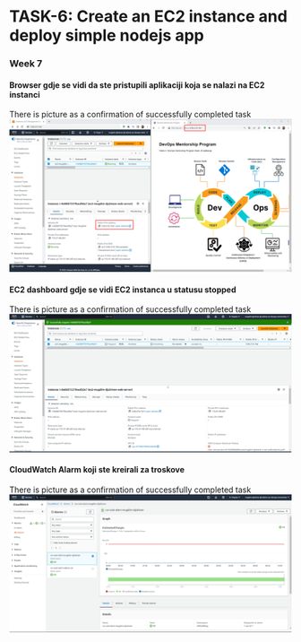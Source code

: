 # TASK-6: Create an EC2 instance and deploy simple nodejs app  
### Week 7  

#### Browser gdje se vidi da ste pristupili aplikaciji koja se nalazi na EC2 instanci  

There is picture as a confirmation of successfully completed task  
![Level 0](slike/screenshot-1.png)  

#### EC2 dashboard gdje se vidi EC2 instanca u statusu stopped  

There is picture as a confirmation of successfully completed task  
![Level 1](slike/screenshot-2.png)  

#### CloudWatch Alarm koji ste kreirali za troskove  

There is picture as a confirmation of successfully completed task  
![Level 0](slike/screenshot-3.png)  
